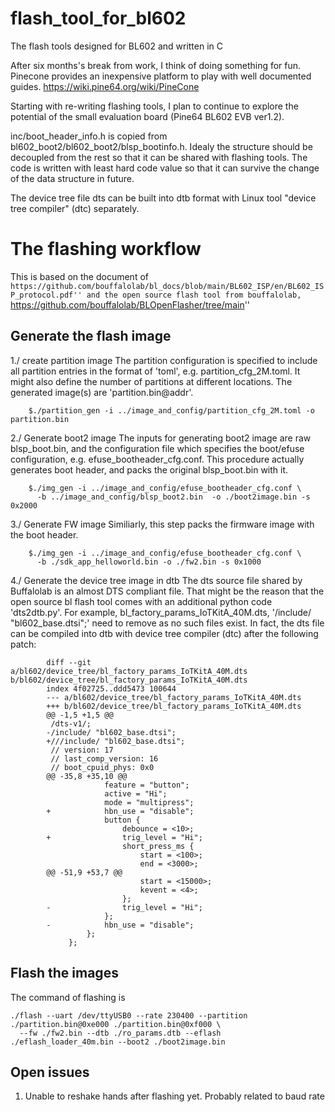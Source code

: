 # flash_tool_for_bl602
The flash tools designed for BL602 and written in C

After six months's break from work, I think of doing something for fun.
Pinecone provides an inexpensive platform to play with well documented guides.
https://wiki.pine64.org/wiki/PineCone

Starting with re-writing flashing tools, I plan to continue to explore the potential
of the small evaluation board (Pine64 BL602 EVB ver1.2).

inc/boot_header_info.h is copied from bl602_boot2/bl602_boot2/blsp_bootinfo.h. Idealy
the structure should be decoupled from the rest so that it can be shared with flashing tools.
The code is written with least hard code value so that it can survive the change of the data
structure in future.

The device tree file dts can be built into dtb format with Linux tool "device tree compiler"
(dtc) separately.

The flashing workflow
=====================

This is based on the document of
``https://github.com/bouffalolab/bl_docs/blob/main/BL602_ISP/en/BL602_ISP_protocol.pdf''
and the open source flash tool from bouffalolab,
``https://github.com/bouffalolab/BLOpenFlasher/tree/main''

Generate the flash image
-----------------------

1./ create partition image
    The partition configuration is specified to include all partition entries
    in the format of 'toml', e.g. partition_cfg_2M.toml. It might also define
    the number of partitions at different locations. The generated image(s)
    are  'partition.bin@addr'.
```
    $./partition_gen -i ../image_and_config/partition_cfg_2M.toml -o partition.bin
```

2./ Generate boot2 image
    The inputs for generating boot2 image are raw blsp_boot.bin, and the
    configuration file which specifies the boot/efuse configuration, e.g.
    efuse_bootheader_cfg.conf. This procedure actually generates boot header,
    and packs the original blsp_boot.bin with it.
```
    $./img_gen -i ../image_and_config/efuse_bootheader_cfg.conf \
      -b ../image_and_config/blsp_boot2.bin  -o ./boot2image.bin -s 0x2000
```

3./ Generate FW image
    Similiarly, this step packs the firmware image with the boot header.
```
    $./img_gen -i ../image_and_config/efuse_bootheader_cfg.conf \
      -b ./sdk_app_helloworld.bin -o ./fw2.bin -s 0x1000
```

4./ Generate the device tree image in dtb
    The dts source file shared by Buffalolab is an almost DTS compliant file.
    That might be the reason that the open source bl flash tool comes with an
    additional python code 'dts2dtb.py'. For example,
    bl_factory_params_IoTKitA_40M.dts, '/include/ "bl602_base.dtsi";' need to
    remove as no such files exist. In fact, the dts file can be compiled into
    dtb with device tree compiler (dtc) after the following patch:
```
        diff --git a/bl602/device_tree/bl_factory_params_IoTKitA_40M.dts b/bl602/device_tree/bl_factory_params_IoTKitA_40M.dts
        index 4f02725..ddd5473 100644
        --- a/bl602/device_tree/bl_factory_params_IoTKitA_40M.dts
        +++ b/bl602/device_tree/bl_factory_params_IoTKitA_40M.dts
        @@ -1,5 +1,5 @@
         /dts-v1/;
        -/include/ "bl602_base.dtsi";
        +///include/ "bl602_base.dtsi";
         // version: 17
         // last_comp_version: 16
         // boot_cpuid_phys: 0x0
        @@ -35,8 +35,10 @@
                     feature = "button";
                     active = "Hi";
                     mode = "multipress";
        +            hbn_use = "disable";
                     button {
                         debounce = <10>;
        +                trig_level = "Hi";
                         short_press_ms {
                             start = <100>;
                             end = <3000>;
        @@ -51,9 +53,7 @@
                             start = <15000>;
                             kevent = <4>;
                         };
        -                trig_level = "Hi";
                     };
        -            hbn_use = "disable";
                 };
             };
```

Flash the images
----------------

The command of flashing is

```
./flash --uart /dev/ttyUSB0 --rate 230400 --partition ./partition.bin@0xe000 ./partition.bin@0xf000 \
  --fw ./fw2.bin --dtb ./ro_params.dtb --eflash ./eflash_loader_40m.bin --boot2 ./boot2image.bin
```

Open issues
-----------
1. Unable to reshake hands after flashing yet. Probably related to baud rate
